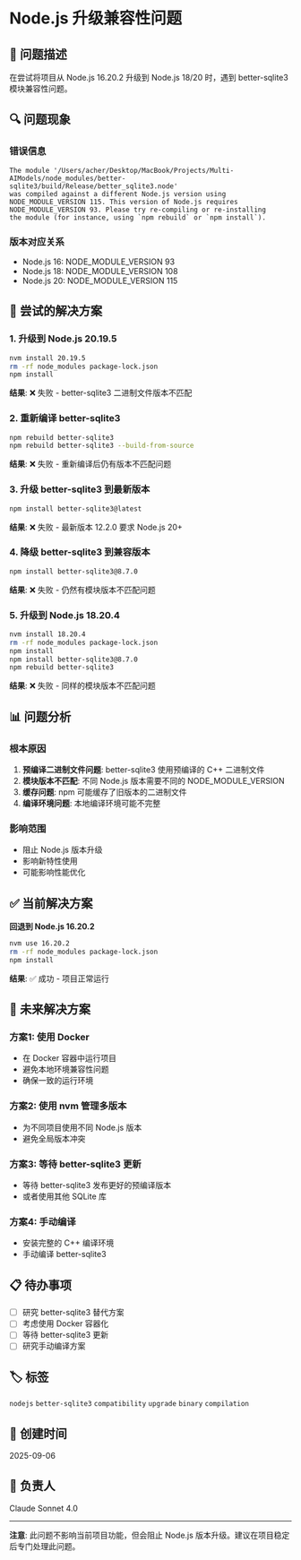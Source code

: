 # Node.js 升级兼容性问题

## 🐛 **问题描述**

在尝试将项目从 Node.js 16.20.2 升级到 Node.js 18/20 时，遇到 better-sqlite3 模块兼容性问题。

## 🔍 **问题现象**

### **错误信息**
```
The module '/Users/acher/Desktop/MacBook/Projects/Multi-AIModels/node_modules/better-sqlite3/build/Release/better_sqlite3.node'
was compiled against a different Node.js version using
NODE_MODULE_VERSION 115. This version of Node.js requires
NODE_MODULE_VERSION 93. Please try re-compiling or re-installing
the module (for instance, using `npm rebuild` or `npm install`).
```

### **版本对应关系**
- Node.js 16: NODE_MODULE_VERSION 93
- Node.js 18: NODE_MODULE_VERSION 108  
- Node.js 20: NODE_MODULE_VERSION 115

## 🔧 **尝试的解决方案**

### **1. 升级到 Node.js 20.19.5**
```bash
nvm install 20.19.5
rm -rf node_modules package-lock.json
npm install
```
**结果**: ❌ 失败 - better-sqlite3 二进制文件版本不匹配

### **2. 重新编译 better-sqlite3**
```bash
npm rebuild better-sqlite3
npm rebuild better-sqlite3 --build-from-source
```
**结果**: ❌ 失败 - 重新编译后仍有版本不匹配问题

### **3. 升级 better-sqlite3 到最新版本**
```bash
npm install better-sqlite3@latest
```
**结果**: ❌ 失败 - 最新版本 12.2.0 要求 Node.js 20+

### **4. 降级 better-sqlite3 到兼容版本**
```bash
npm install better-sqlite3@8.7.0
```
**结果**: ❌ 失败 - 仍然有模块版本不匹配问题

### **5. 升级到 Node.js 18.20.4**
```bash
nvm install 18.20.4
rm -rf node_modules package-lock.json
npm install
npm install better-sqlite3@8.7.0
npm rebuild better-sqlite3
```
**结果**: ❌ 失败 - 同样的模块版本不匹配问题

## 📊 **问题分析**

### **根本原因**
1. **预编译二进制文件问题**: better-sqlite3 使用预编译的 C++ 二进制文件
2. **模块版本不匹配**: 不同 Node.js 版本需要不同的 NODE_MODULE_VERSION
3. **缓存问题**: npm 可能缓存了旧版本的二进制文件
4. **编译环境问题**: 本地编译环境可能不完整

### **影响范围**
- 阻止 Node.js 版本升级
- 影响新特性使用
- 可能影响性能优化

## ✅ **当前解决方案**

**回退到 Node.js 16.20.2**
```bash
nvm use 16.20.2
rm -rf node_modules package-lock.json
npm install
```
**结果**: ✅ 成功 - 项目正常运行

## 🔮 **未来解决方案**

### **方案1: 使用 Docker**
- 在 Docker 容器中运行项目
- 避免本地环境兼容性问题
- 确保一致的运行环境

### **方案2: 使用 nvm 管理多版本**
- 为不同项目使用不同 Node.js 版本
- 避免全局版本冲突

### **方案3: 等待 better-sqlite3 更新**
- 等待 better-sqlite3 发布更好的预编译版本
- 或者使用其他 SQLite 库

### **方案4: 手动编译**
- 安装完整的 C++ 编译环境
- 手动编译 better-sqlite3

## 📋 **待办事项**

- [ ] 研究 better-sqlite3 替代方案
- [ ] 考虑使用 Docker 容器化
- [ ] 等待 better-sqlite3 更新
- [ ] 研究手动编译方案

## 🏷️ **标签**

`nodejs` `better-sqlite3` `compatibility` `upgrade` `binary` `compilation`

## 📅 **创建时间**

2025-09-06

## 👤 **负责人**

Claude Sonnet 4.0

---

**注意**: 此问题不影响当前项目功能，但会阻止 Node.js 版本升级。建议在项目稳定后专门处理此问题。
